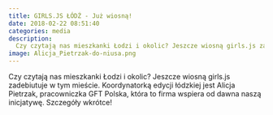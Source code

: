 ```yaml
---
title: GIRLS.JS ŁÓDŹ - Już wiosną!
date: 2018-02-22 08:51:40
categories: media
description:
  Czy czytają nas mieszkanki Łodzi i okolic? Jeszcze wiosną girls.js zadebiutuje w tym mieście. Koordynatorką edycji łódzkiej jest Alicja Pietrzak, pracowniczka GFT Polska, która to firma wspiera od dawna naszą inicjatywę. Szczegóły wkrótce!
image: Alicja_Pietrzak-do-niusa.png
---
```

Czy czytają nas mieszkanki Łodzi i okolic? Jeszcze wiosną girls.js zadebiutuje w tym mieście. Koordynatorką edycji łódzkiej jest Alicja Pietrzak, pracowniczka GFT Polska, która to firma wspiera od dawna naszą inicjatywę. Szczegóły wkrótce!
